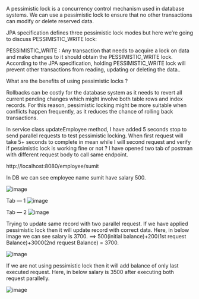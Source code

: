 A pessimistic lock is a concurrency control mechanism used in database systems. We can use a pessimistic lock to ensure that no other transactions can modify or delete reserved data.

JPA specification defines three pessimistic lock modes but here we’re going to discuss PESSIMISTIC_WRITE lock:

PESSIMISTIC_WRITE : Any transaction that needs to acquire a lock on data and make changes to it should obtain the PESSIMISTIC_WRITE lock. According to the JPA specification, holding PESSIMISTIC_WRITE lock will prevent other transactions from reading, updating or deleting the data..

What are the benefits of using pessimistic locks ?

Rollbacks can be costly for the database system as it needs to revert all current pending changes which might involve both table rows and index records. For this reason, pessimistic locking might be more suitable when conflicts happen frequently, as it reduces the chance of rolling back transactions.


In service class updateEmployee method, I have added 5 seconds stop to send parallel requests to test pessimistic locking. When first request will take 5+ seconds to complete in mean while I will second request and verify if pessimistic lock is working fine or not ? I have opened two tab of postman with different request body to call same endpoint.

http://localhost:8080/employee/sumit

In DB we can see employee name sumit have salary 500.

![image](https://github.com/vinosubi/PessimisticLock/assets/133937082/faa4ff7a-67ca-456a-854b-456bd7243a83)

Tab — 1
![image](https://github.com/vinosubi/PessimisticLock/assets/133937082/5e3ef4ae-4ad5-4209-807b-3873f2f9ffd7)

Tab — 2
![image](https://github.com/vinosubi/PessimisticLock/assets/133937082/33378ce8-5e6c-4f95-81b2-c7aad3b54e26)

Trying to update same record with two parallel request. If we have applied pessimistic lock then it will update record with correct data. Here, in below image we can see salary is 3700. ==> 500(initial balance)+200(1st request Balance)+3000(2nd request Balance) = 3700.

![image](https://github.com/vinosubi/PessimisticLock/assets/133937082/6be2d68f-ed6b-4753-9f48-3dc3f63fc0cc)

If we are not using pessimistic lock then it will add balance of only last executed request. Here, in below salary is 3500 after executing both request parallelly.

![image](https://github.com/vinosubi/PessimisticLock/assets/133937082/8e27ef77-1167-4450-a2d1-eb2b75edd8d6)




